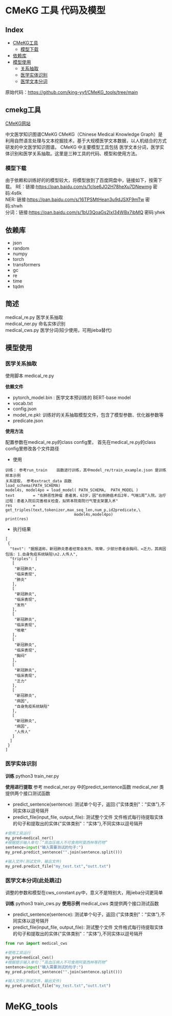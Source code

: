 # CMeKG 工具 代码及模型


Index
---
<!-- TOC -->

- [CMeKG工具](#cmekg工具)
  - [模型下载](#模型下载)
- [依赖库](#依赖库)
- [模型使用](#模型使用)
  - [关系抽取](#医学关系抽取)
  - [医学实体识别](#医学实体识别)
  - [医学文本分词](#医学文本分词)


<!-- /TOC -->

原始代码：https://github.com/king-yyf/CMeKG_tools/tree/main  
## cmekg工具

[CMeKG网站](https://cmekg.pcl.ac.cn/)

中文医学知识图谱CMeKG
CMeKG（Chinese Medical Knowledge Graph）是利用自然语言处理与文本挖掘技术，基于大规模医学文本数据，以人机结合的方式研发的中文医学知识图谱。
CMeKG 中主要模型工具包括 医学文本分词，医学实体识别和医学关系抽取。这里是三种工具的代码、模型和使用方法。

### 模型下载

由于依赖和训练好的的模型较大，将模型放到了百度网盘中，链接如下，按需下载。
RE：链接:https://pan.baidu.com/s/1cIse6JO2H78heXu7DNewmg  密码:4s6k  
NER: 链接:https://pan.baidu.com/s/16TPSMtHean3u9dJSXF9mTw  密码:shwh  
分词：链接:https://pan.baidu.com/s/1bU3QoaGs2IxI34WBx7ibMQ  密码:yhek  

## 依赖库

- json
- random
- numpy
- torch
- transformers
- gc
- re
- time
- tqdm

## 简述
medical_re.py  医学关系抽取  
medical_ner.py 命名实体识别  
medical_cws.py 医学分词(较少使用，可用jieba替代)  

## 模型使用

### 医学关系抽取
使用脚本 medical_re.py 

**依赖文件**
-  pytorch_model.bin : 医学文本预训练的 BERT-base model
-  vocab.txt
-  config.json
-  model_re.pkl: 训练好的关系抽取模型文件，包含了模型参数、优化器参数等
-  predicate.json 

**使用方法**

配置参数在medical_re.py的class config里，
首先在medical_re.py的class config里修改各个文件路径


- 使用
```
训练： 参考run_train    函数进行训练，其中model_re/train_example.json 是训练样本示例  
关系提取， 参考extract_data 函数
load_schema(PATH_SCHEMA)
model4s, model4po = load_model( PATH_SCHEMA,  PATH_MODEL )
text        = "右肺恶性肿瘤 患者男，63岁，因“右侧肺癌术后2年，气喘1周”入院。治疗过程：患者入院后完善相关检查，拟转本院南院行气管支架置入术"
res         = get_triples(text,tokenizer,max_seq_len,num_p,id2predicate,\
                              model4s,model4po)
print(res)
```
- 执行结果
```
[
 {
  "text": "据报道称，新冠肺炎患者经常会发热、咳嗽，少部分患者会胸闷、=乏力，其病因包括: 1.自身免疫系统缺陷\n2.人传人",
  "triples": [
   [
    "新冠肺炎",
    "临床表现",
    "肺炎"
   ],
   [
    "新冠肺炎",
    "临床表现",
    "发热"
   ],
   [
    "新冠肺炎",
    "临床表现",
    "咳嗽"
   ],
   [
    "新冠肺炎",
    "临床表现",
    "胸闷"
   ],
   [
    "新冠肺炎",
    "临床表现",
    "乏力"
   ],
   [
    "新冠肺炎",
    "病因",
    "自身免疫系统缺陷"
   ],
   [
    "新冠肺炎",
    "病因",
    "人传人"
   ]
  ]
 }
]
```

### 医学实体识别

**训练**
python3 train_ner.py

**使用进行提取**
参考 medical_ner.py 中的predict_sentence函数
medical_ner 类提供两个接口测试函数
- predict_sentence(sentence): 测试单个句子，返回:{"实体类别"：“实体”},不同实体以逗号隔开
- predict_file(input_file, output_file): 测试整个文件
文件格式每行待提取实体的句子和提取出的实体{"实体类别"：“实体”},不同实体以逗号隔开

```python
#使用工具运行
my_pred=medical_ner()
#根据提示输入单句：“高血压病人不可食用阿莫西林等药物”
sentence=input("输入需要测试的句子:")
my_pred.predict_sentence("".join(sentence.split()))

#输入文件(测试文件，输出文件)
my_pred.predict_file("my_test.txt","outt.txt")
```

### 医学文本分词(此处跳过)

调整的参数和模型在cws_constant.py中，意义不是特别大，用jieba分词更简单

**训练**
python3 train_cws.py
**使用示例**
medical_cws 类提供两个接口测试函数
- predict_sentence(sentence): 测试单个句子，返回:{"实体类别"：“实体”},不同实体以逗号隔开
- predict_file(input_file, output_file): 测试整个文件
文件格式每行待提取实体的句子和提取出的实体{"实体类别"：“实体”},不同实体以逗号隔开

```python
from run import medical_cws

#使用工具运行
my_pred=medical_cws()
#根据提示输入单句：“高血压病人不可食用阿莫西林等药物”
sentence=input("输入需要测试的句子:")
my_pred.predict_sentence("".join(sentence.split()))

#输入文件(测试文件，输出文件)
my_pred.predict_file("my_test.txt","outt.txt")
```


# MeKG_tools
